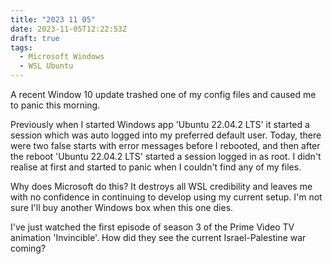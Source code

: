 ```yaml
---
title: "2023 11 05"
date: 2023-11-05T12:22:53Z
draft: true
tags:
  - Microsoft Windows
  - WSL Ubuntu
---
```

A recent Window 10 update trashed one of my config files and caused me to panic this morning.

Previously when I started Windows app 'Ubuntu 22.04.2 LTS' it started a session which was auto logged into my preferred default user. Today, there were two false starts with error messages before I rebooted, and then after the reboot 'Ubuntu 22.04.2 LTS' started a session logged in as root. I didn't realise at first and started to panic when I couldn't find any of my files.

Why does Microsoft do this? It destroys all WSL credibility and leaves me with no confidence in continuing to develop using my current setup. I'm not sure I'll buy another Windows box when this one dies.

I've just watched the first episode of season 3 of the Prime Video TV animation 'Invincible'. How did they see the current Israel-Palestine war coming?